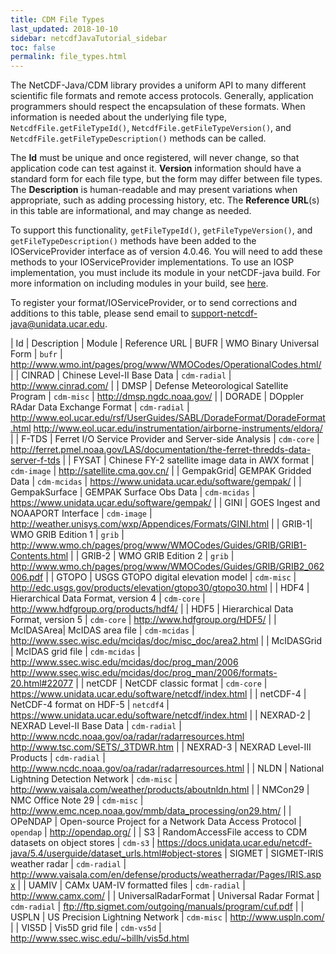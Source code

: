 ```yaml
---
title: CDM File Types
last_updated: 2018-10-10
sidebar: netcdfJavaTutorial_sidebar
toc: false
permalink: file_types.html
---
```


The NetCDF-Java/CDM library provides a uniform API to many different scientific file formats and remote access protocols.
Generally, application programmers should respect the encapsulation of these formats.
When information is needed about the underlying file type, `NetcdfFile.getFileTypeId()`, `NetcdfFile.getFileTypeVersion()`, and `NetcdfFile.getFileTypeDescription()` methods can be called.

The **Id** must be unique and once registered, will never change, so that application code can test against it.
**Version** information should have a standard form for each file type, but the form may differ between file types.
The **Description** is human-readable and may present variations when appropriate, such as adding processing history, etc.
The **Reference URL**(s) in this table are informational, and may change as needed.

To support this functionality, `getFileTypeId()`, `getFileTypeVersion()`, and `getFileTypeDescription()` methods have been added to the IOServiceProvider interface as of version 4.0.46.
You will need to add these methods to your IOServiceProvider implementations. To use an IOSP implementation, you must include its module in your netCDF-java build.
For more information on including modules in your build, see [here](using_netcdf_java_artifacts.html).

To register your format/IOServiceProvider, or to send corrections and additions to this table, please send email to <support-netcdf-java@unidata.ucar.edu>.

| Id | Description | Module | Reference URL
| BUFR | WMO Binary Universal Form | `bufr` | <http://www.wmo.int/pages/prog/www/WMOCodes/OperationalCodes.html/> |
| CINRAD | Chinese Level-II Base Data | `cdm-radial` | <http://www.cinrad.com/> |
| DMSP | Defense Meteorological Satellite Program | `cdm-misc` | <http://dmsp.ngdc.noaa.gov/> |
| DORADE | DOppler RAdar Data Exchange Format | `cdm-radial` | <http://www.eol.ucar.edu/rsf/UserGuides/SABL/DoradeFormat/DoradeFormat.html> <http://www.eol.ucar.edu/instrumentation/airborne-instruments/eldora/> |
| F-TDS | Ferret I/O Service Provider and Server-side Analysis | `cdm-core` | <http://ferret.pmel.noaa.gov/LAS/documentation/the-ferret-thredds-data-server-f-tds> |
| FYSAT | Chinese FY-2 satellite image data in AWX format | `cdm-image` | <http://satellite.cma.gov.cn/> |
| GempakGrid| GEMPAK Gridded Data | `cdm-mcidas` | <https://www.unidata.ucar.edu/software/gempak/> |
| GempakSurface | GEMPAK Surface Obs Data | `cdm-mcidas` | <https://www.unidata.ucar.edu/software/gempak/> |
| GINI | GOES Ingest and NOAAPORT Interface | `cdm-image` | <http://weather.unisys.com/wxp/Appendices/Formats/GINI.html> |
| GRIB-1| WMO GRIB Edition 1 | `grib` | <http://www.wmo.ch/pages/prog/www/WMOCodes/Guides/GRIB/GRIB1-Contents.html> |
| GRIB-2 | WMO GRIB Edition 2 | `grib` | <http://www.wmo.ch/pages/prog/www/WMOCodes/Guides/GRIB/GRIB2_062006.pdf> |
| GTOPO | USGS GTOPO digital elevation model | `cdm-misc` | <http://edc.usgs.gov/products/elevation/gtopo30/gtopo30.html> |
| HDF4 | Hierarchical Data Format, version 4 | `cdm-core` | <http://www.hdfgroup.org/products/hdf4/> |
| HDF5 | Hierarchical Data Format, version 5 | `cdm-core` | <http://www.hdfgroup.org/HDF5/> |
| McIDASArea| McIDAS area file | `cdm-mcidas` | <http://www.ssec.wisc.edu/mcidas/doc/misc_doc/area2.html> |
| McIDASGrid | McIDAS grid file | `cdm-mcidas` | <http://www.ssec.wisc.edu/mcidas/doc/prog_man/2006>  <http://www.ssec.wisc.edu/mcidas/doc/prog_man/2006/formats-20.html#22077> |
| netCDF | NetCDF classic format | `cdm-core` | <https://www.unidata.ucar.edu/software/netcdf/index.html> |
| netCDF-4 | NetCDF-4 format on HDF-5 | `netcdf4` | <https://www.unidata.ucar.edu/software/netcdf/index.html> |
| NEXRAD-2 | NEXRAD Level-II Base Data | `cdm-radial` | <http://www.ncdc.noaa.gov/oa/radar/radarresources.html> <http://www.tsc.com/SETS/_3TDWR.htm> |
| NEXRAD-3 | NEXRAD Level-III Products | `cdm-radial` | <http://www.ncdc.noaa.gov/oa/radar/radarresources.html> |
| NLDN | National Lightning Detection Network | `cdm-misc` | <http://www.vaisala.com/weather/products/aboutnldn.html> |
| NMCon29 | NMC Office Note 29 | `cdm-misc` | <http://www.emc.ncep.noaa.gov/mmb/data_processing/on29.htm/> |
| OPeNDAP | Open-source Project for a Network Data Access Protocol | `opendap` | <http://opendap.org/> |
| S3 | RandomAccessFile access to CDM datasets on object stores | `cdm-s3` | <https://docs.unidata.ucar.edu/netcdf-java/5.4/userguide/dataset_urls.html#object-stores>
| SIGMET | SIGMET-IRIS weather radar | `cdm-radial` | <http://www.vaisala.com/en/defense/products/weatherradar/Pages/IRIS.aspx> |
| UAMIV | CAMx UAM-IV formatted files | `cdm-radial` | <http://www.camx.com/> |
| UniversalRadarFormat | Universal Radar Format | `cdm-radial` | <ftp://ftp.sigmet.com/outgoing/manuals/program/cuf.pdf> |
| USPLN | US Precision Lightning Network | `cdm-misc` | <http://www.uspln.com/> |
| VIS5D | Vis5D grid file | `cdm-vs5d` | <http://www.ssec.wisc.edu/~billh/vis5d.html>